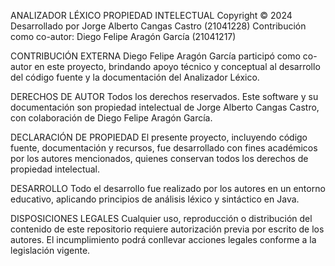ANALIZADOR LÉXICO
PROPIEDAD INTELECTUAL
Copyright © 2024
Desarrollado por Jorge Alberto Cangas Castro (21041228)
Contribución como co-autor: Diego Felipe Aragón García (21041217)

CONTRIBUCIÓN EXTERNA
Diego Felipe Aragón García participó como co-autor en este proyecto, brindando apoyo técnico y conceptual al desarrollo del código fuente y la documentación del Analizador Léxico.

DERECHOS DE AUTOR
Todos los derechos reservados. Este software y su documentación son propiedad intelectual de Jorge Alberto Cangas Castro, con colaboración de Diego Felipe Aragón García.

DECLARACIÓN DE PROPIEDAD
El presente proyecto, incluyendo código fuente, documentación y recursos, fue desarrollado con fines académicos por los autores mencionados, quienes conservan todos los derechos de propiedad intelectual.

DESARROLLO
Todo el desarrollo fue realizado por los autores en un entorno educativo, aplicando principios de análisis léxico y sintáctico en Java.

DISPOSICIONES LEGALES
Cualquier uso, reproducción o distribución del contenido de este repositorio requiere autorización previa por escrito de los autores. El incumplimiento podrá conllevar acciones legales conforme a la legislación vigente.
